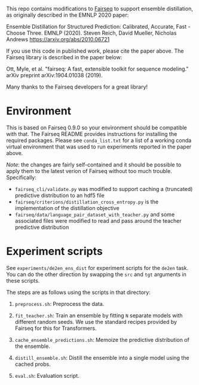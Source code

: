 This repo contains modifications to [Fairseq](https://github.com/pytorch/fairseq) to support ensemble
distillation, as originally described in the EMNLP 2020 paper:

Ensemble Distillation for Structured Prediction: Calibrated, Accurate,
Fast - Choose Three. EMNLP (2020).
Steven Reich, David Mueller, Nicholas Andrews
https://arxiv.org/abs/2010.06721

If you use this code in published work, please cite the paper above.
The Fairseq library is described in the paper below:

Ott, Myle, et al. "fairseq: A fast, extensible toolkit for sequence
modeling." arXiv preprint arXiv:1904.01038 (2019).

Many thanks to the Fairseq developers for a great library!

# Environment

This is based on Fairseq 0.9.0 so your environment should be compatible
with that. The Fairseq README provides instructions for installing the required packages.
Please see `conda_list.txt` for a list of a working conda virtual environment
that was used to run experiments reported in the paper above.

*Note*: the changes are fairly self-contained and it should be
 possible to apply them to the latest verion of Fairseq without too
 much trouble. Specifically:

* `fairseq_cli/validate.py` was modified to support caching a (truncated) predictive distribution to an hdf5 file
* `fairseq/criterions/distillation_cross_entropy.py` is the implementation of the distillation objective
* `fairseq/data/language_pair_dataset_with_teacher.py` and some associated files were modified to read and pass around the teacher predictive distribution

# Experiment scripts

See `experiments/de2en_ens_dist` for experiment scripts for the
`de2en` task. You can do the other direction by swapping the `src` and
`tgt` arguments in these scripts.

The steps are as follows using the scripts in that directory:

1. `preprocess.sh`: Preprocess the data.

2. `fit_teacher.sh`: Train an ensemble by fitting `N` separate models with different
random seeds. We use the standard recipes provided by Fairseq for this
for Transformers.

3. `cache_ensemble_predictions.sh`: Memoize the predictive distribution of the ensemble.

4. `distill_ensemble.sh`: Distill the ensemble into a single model using the cached probs.

5. `eval.sh`: Evaluation script.

